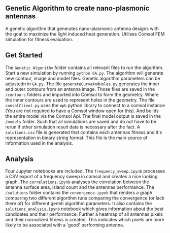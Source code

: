 ## Genetic Algorithm to create nano-plasmonic antennas

A genetic algorithm that generates nano-plasmonic antenna designs with the goal to maximize the light induced heat generation. Utilizes Comsol FEM simulation for fitness evaluation.

## Get Started

The `Genetic Algorithm` folder contains all relevant files to run the algorithm.
Start a new simulation by running `python GA.py`.
The algorithm will generate new contour, image and model files.
Genetic algorithm parameters can be adjustedn in `GA.py`.
The file `generateCurveAndHoles.py` generates the inner and outer contours from an antenna image.
Those files are saved in the `/contours` folders and imported into Comsol to form the geometry. Where the inner contours are used to represent holes in the geometry.
The file `comsolClient.py` uses the `mph` python library to connect to a comsol instance (You are not required to have a Comsol window open for this). And builds the entire model via the Comsol Api. The final model output is saved in the `/models` folder. Such that all simulations are saved and do not have to be rerun if other simulation result data is necessary after the fact.
A `solutions.csv` file is generated that contains each antennas fitness and it's representation in binary string format. This file is the main source of information used in the analysis.

## Analysis

Four Jupyter notebooks are included. The `frequency_sweep.ipynb` processes a CSV export of a frequency sweep in comsol and creates a nice looking graph.
The `correlations.ipynb` analyses the correlation between the antenna surface area, island count and the antennas performance.
The `/solutions` folder contains the `convergence.ipynb` that renders a graph comparing two different algorithm runs comparing the convergence (or lack there of) for different geneti algorithm parameters.
It also contains the `solutions_analysis.ipynb` notebook which gives information about the best candidates and their performance. Further a heatmap of all antennas pixels and their normalized fitness is created. This indicates which pixels are more likely to be associated with a 'good' performing antenna.
